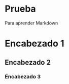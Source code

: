# Prueba
Para aprender Markdown
<h1> Encabezado 1 </h1>
<h2> Encabezado 2 </h2>
<h3> Encabezado 3 </h3>

